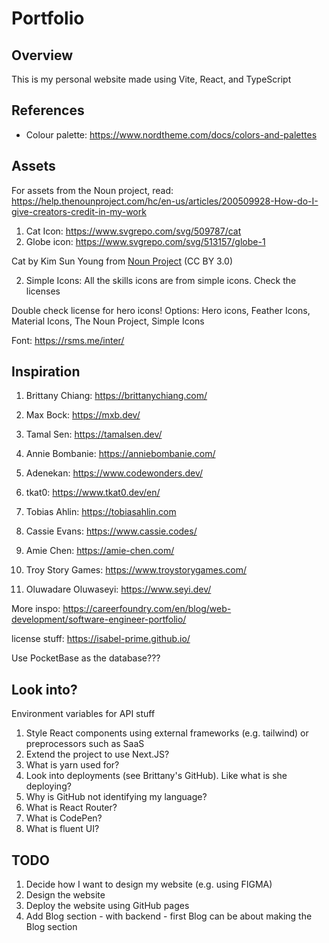 # Portfolio 

## Overview
This is my personal website made using Vite, React, and TypeScript

## References
- Colour palette: https://www.nordtheme.com/docs/colors-and-palettes

## Assets
For assets from the Noun project, read: https://help.thenounproject.com/hc/en-us/articles/200509928-How-do-I-give-creators-credit-in-my-work
1. Cat Icon: https://www.svgrepo.com/svg/509787/cat
2. Globe icon: https://www.svgrepo.com/svg/513157/globe-1 

Cat by Kim Sun Young from <a href="https://thenounproject.com/browse/icons/term/cat/" target="_blank" title="Cat Icons">Noun Project</a> (CC BY 3.0)

2. Simple Icons: All the skills icons are from simple icons. Check the licenses

Double check license for hero icons!
Options: Hero icons, Feather Icons, Material Icons, The Noun Project, Simple Icons

Font: https://rsms.me/inter/

## Inspiration
1. Brittany Chiang: https://brittanychiang.com/
2. Max Bock: https://mxb.dev/
3. Tamal Sen: https://tamalsen.dev/
4. Annie Bombanie: https://anniebombanie.com/
5. Adenekan: https://www.codewonders.dev/
6. tkat0: https://www.tkat0.dev/en/

7. Tobias Ahlin: https://tobiasahlin.com
8. Cassie Evans: https://www.cassie.codes/
9. Amie Chen: https://amie-chen.com/
10. Troy Story Games: https://www.troystorygames.com/
11. Oluwadare Oluwaseyi: https://www.seyi.dev/

More inspo: https://careerfoundry.com/en/blog/web-development/software-engineer-portfolio/ 

license stuff: https://isabel-prime.github.io/


Use PocketBase as the database???

## Look into?

Environment variables for API stuff

1. Style React components using external frameworks (e.g. tailwind) or preprocessors such as SaaS
2. Extend the project to use Next.JS?
3. What is yarn used for?
4. Look into deployments (see Brittany's GitHub). Like what is she deploying?
5. Why is GitHub not identifying my language?
6. What is React Router?
7. What is CodePen?
8. What is fluent UI?

## TODO
1. Decide how I want to design my website (e.g. using FIGMA)
2. Design the website
3. Deploy the website using GitHub pages
4. Add Blog section - with backend - first Blog can be about making the Blog section
